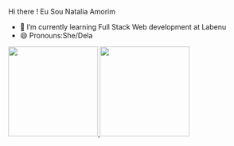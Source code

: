  Hi there  ! Eu Sou Natalia Amorim


- 🌱 I’m currently learning  Full Stack Web development at Labenu
- 😄 Pronouns:She/Dela

<div>
  <a href="https://github.com/natalliaamorim">
<img height="180em" src="https://github-readme-stats.vercel.app/api?username=natalliaamorim&show_icons=true&theme=dark&include_all_commits=true&count_private=true"/>
 <img height="180em" src="https://github-readme-stats.vercel.app/api/top-langs/?username=natalliaamorim&layout=compact&langs_count=7&theme=dark"/>
</div>
